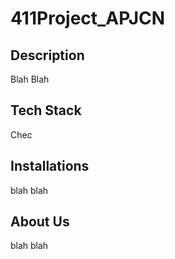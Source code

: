 ﻿# 411Project_APJCN
## Description
Blah Blah

## Tech Stack
Chec

## Installations
blah blah

## About Us
blah blah
